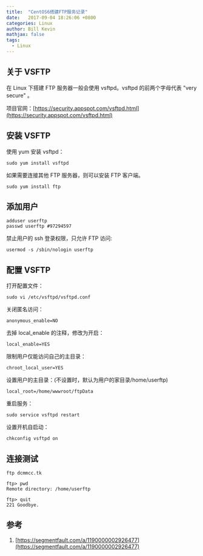 ```yaml
---
title:  "CentOS6搭建FTP服务记录"
date:   2017-09-04 18:26:06 +0800
categories: Linux
author: Bill Kevin 
mathjax: false 
tags:
  - Linux 
---
```


## 关于 VSFTP

在 Linux 下搭建 FTP 服务器一般会使用 vsftpd。vsftpd 的前两个字母代表 "very secure" 。

项目官网：[https://security.appspot.com/vsftpd.html](https://security.appspot.com/vsftpd.html)

## 安装 VSFTP

使用 yum 安装 vsftpd：

```
sudo yum install vsftpd
```

如果需要连接其他 FTP 服务器，则可以安装 FTP 客户端。

```
sudo yum install ftp
```

## 添加用户

```
adduser userftp
passwd userftp #97294597
```

禁止用户的 ssh 登录权限，只允许 FTP 访问:

```
usermod -s /sbin/nologin userftp
```

## 配置 VSFTP

打开配置文件：

```
sudo vi /etc/vsftpd/vsftpd.conf
```

关闭匿名访问：

```
anonymous_enable=NO
```

去掉 local_enable 的注释，修改为开启：

```
local_enable=YES
```

限制用户仅能访问自己的主目录：

```
chroot_local_user=YES
```

设置用户的主目录：(不设置时，默认为用户的家目录/home/userftp)

```
local_root=/home/wwwroot/ftpData
```

重启服务：

```
sudo service vsftpd restart
```

设置开机自启动：

```
chkconfig vsftpd on
```

## 连接测试

```
ftp dcmmcc.tk

ftp> pwd
Remote directory: /home/userftp

ftp> quit
221 Goodbye.
```

## 参考

1. [https://segmentfault.com/a/1190000002926477](https://segmentfault.com/a/1190000002926477)
